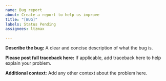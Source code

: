 ```yaml
---
name: Bug report
about: Create a report to help us improve
title: "[BUG]"
labels: Status Pending
assignees: ltzmax

---
```


**Describe the bug:**
A clear and concise description of what the bug is.

**Please post full traceback here:**
If applicable, add traceback here to help explain your problem.

**Additional context:**
Add any other context about the problem here.
